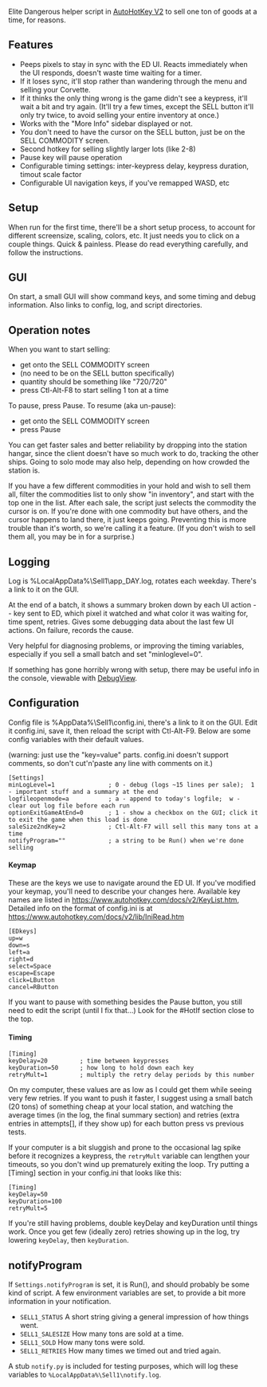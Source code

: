 Elite Dangerous helper script in [AutoHotKey V2](https://www.autohotkey.com/docs/v2/howto/Install.htm)
to sell one ton of goods at a time, for reasons.

## Features

- Peeps pixels to stay in sync with the ED UI.  Reacts immediately when the UI responds, doesn't waste time waiting for a timer.
- If it loses sync, it'll stop rather than wandering through the menu and selling your Corvette.
- If it thinks the only thing wrong is the game didn't see a keypress, it'll wait a bit and try again.
(It'll try a few times, except the SELL button it'll only try twice, to avoid selling your entire inventory at once.)
- Works with the "More Info" sidebar displayed or not.
- You don't need to have the cursor on the SELL button, just be on the SELL COMMODITY screen.
- Second hotkey for selling slightly larger lots (like 2-8)
- Pause key will pause operation
- Configurable timing settings: inter-keypress delay, keypress duration, timout scale factor
- Configurable UI navigation keys, if you've remapped WASD, etc

## Setup
When run for the first time, there'll be a short setup process, to account for different screensize, scaling, colors, etc.
It just needs you to click on a couple things.  Quick & painless.  Please do read everything carefully, and follow the instructions.

## GUI
On start, a small GUI will show command keys, and some timing and debug information.
Also links to config, log, and script directories.

## Operation notes

When you want to start selling:
- get onto the SELL COMMODITY screen
- (no need to be on the SELL button specifically)
- quantity should be something like "720/720"
- press Ctl-Alt-F8 to start selling 1 ton at a time

To pause, press Pause.  To resume (aka un-pause):
- get onto the SELL COMMODITY screen
- press Pause

You can get faster sales and better reliability by dropping into the station hangar,
since the client doesn't have so much work to do, tracking the other ships.
Going to solo mode may also help, depending on how crowded the station is.

If you have a few different commodities in your hold and wish to sell them all,
filter the commodities list to only show "in inventory", and start with the top one in the list.
After each sale, the script just selects the commodity the cursor is on.
If you're done with one commodity but have others, and the cursor happens to land there, it just keeps going.
Preventing this is more trouble than it's worth, so we're calling it a feature.
(If you don't wish to sell them all, you may be in for a surprise.)

## Logging
Log is %LocalAppData%\Sell1\app_DAY.log, rotates each weekday.  There's a link to it on the GUI.

At the end of a batch, it shows a summary broken down by each UI action -- key sent to ED,
which pixel it watched and what color it was waiting for, time spent, retries.
Gives some debugging data about the last few UI actions.  On failure, records the cause.

Very helpful for diagnosing problems, or improving the timing variables,
especially if you sell a small batch and set "minloglevel=0".

If something has gone horribly wrong with setup, there may be useful info in the console,
viewable with [DebugView](https://download.sysinternals.com/files/DebugView.zip).

## Configuration
Config file is %AppData%\Sell1\config.ini, there's a link to it on the GUI.
Edit it config.ini, save it, then reload the script with Ctl-Alt-F9.
Below are some config variables with their default values.

(warning: just use the "key=value" parts.  config.ini doesn't support comments, so don't cut'n'paste any line with comments on it.)
```
[Settings]
minLogLevel=1				; 0 - debug (logs ~15 lines per sale);  1 - important stuff and a summary at the end
logfileopenmode=a			; a - append to today's logfile;  w - clear out log file before each run
optionExitGameAtEnd=0		; 1 - show a checkbox on the GUI; click it to exit the game when this load is done
saleSize2ndKey=2			; Ctl-Alt-F7 will sell this many tons at a time
notifyProgram=""			; a string to be Run() when we're done selling
```

#### Keymap
These are the keys we use to navigate around the ED UI.
If you've modified your keymap, you'll need to describe your changes here.
Available key names are listed in https://www.autohotkey.com/docs/v2/KeyList.htm,
Detailed info on the format of config.ini is at https://www.autohotkey.com/docs/v2/lib/IniRead.htm
```
[EDkeys]					
up=w
down=s
left=a
right=d
select=Space
escape=Escape
click=LButton
cancel=RButton
```
If you want to pause with something besides the Pause button, you still need to edit the script (until I fix that...)
Look for the #HotIf section close to the top.

#### Timing
```
[Timing]
keyDelay=20			; time between keypresses
keyDuration=50		; how long to hold down each key
retryMult=1			; multiply the retry delay periods by this number
```
On my computer, these values are as low as I could get them while seeing very few retries.
If you want to push it faster, I suggest using a small batch (20 tons) of something cheap at your local station,
and watching the average times (in the log, the final summary section)
and retries (extra entries in attempts[], if they show up) for each button press vs previous tests.


If your computer is a bit sluggish and prone to the occasional lag spike before it recognizes a keypress,
the `retryMult` variable can lengthen your timeouts, so you don't wind up prematurely exiting the loop.
Try putting a [Timing] section in your config.ini that looks like this:
```
[Timing]
keyDelay=50
keyDuration=100
retryMult=5
```
If you're still having problems, double keyDelay and keyDuration until things work.
Once you get few (ideally zero) retries showing up in the log, try lowering `keyDelay`, then `keyDuration`.


## notifyProgram

If `Settings.notifyProgram` is set, it is Run(), and should probably be some kind of script.
A few environment variables are set, to provide a bit more information in your notification.

- `SELL1_STATUS`  A short string giving a general impression of how things went.
- `SELL1_SALESIZE`  How many tons are sold at a time.
- `SELL1_SOLD`  How many tons were sold.
- `SELL1_RETRIES`  How many times we timed out and tried again.

A stub `notify.py` is included for testing purposes, which will log these variables to `%LocalAppData%\Sell1\notify.log`.
